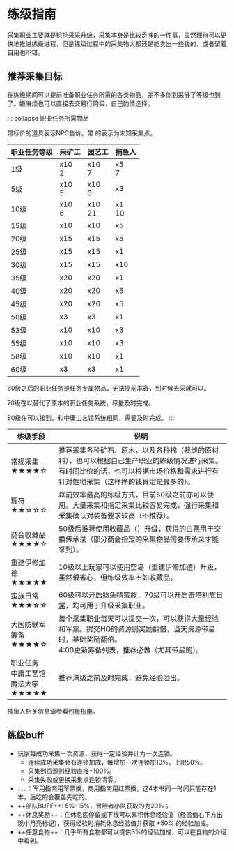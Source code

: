 # 练级指南

采集职业主要就是挖挖采采升级，采集本身是比较乏味的一件事，虽然理符可以更快地推进练级进程，但是练级过程中的采集物大都还是能卖出一些钱的，或者留着自用也不错。

## 推荐采集目标

在练级期间可以提前准备职业任务所需的各类物品，差不多你到采够了等级也到了。嫌麻烦也可以直接去交易行购买，自己酌情选择。

::: collapse 职业任务所需物品

带标价的道具表示NPC售价。带 <i class="xiv timer"></i> 的表示为未知采集点。

| 职业任务等级 |  采矿工  |  园艺工  |  捕鱼人  |
| -- | -- | -- | -- |
| 1级 | <item name="铜矿" />x10<br>2<i class="xiv gil"></i> | <item name="乳胶" />x10<br>7<i class="xiv gil"></i> | <item name="罗敏萨鳀鱼" />x5<br>7<i class="xiv gil"></i> |
| 5级 | <item name="骨片" />x10<br>5<i class="xiv gil"></i>  | <item name="枫树树汁" />x10<br>3<i class="xiv gil"></i>  | <item name="海港鲱" />x3 |
| 10级 | <item name="黑曜石" />x10<br>6<i class="xiv gil"></i>  | <item name="乌鸦之羽" />x10<br>21<i class="xiv gil"></i>  | <item name="公主鳟" />x1<br>10<i class="xiv gil"></i> |
| 15级 | <item name="朱砂" />x10 | <item name="马郁兰" />x10 | <item name="海神刀" />x5 |
| 20级 | <item name="1级碳化暗物质" />x15 | <item name="1级碳化暗物质" />x15 | <item name="暖水鳟" />x5 |
| 25级 | <item name="发泡水" />x15 | <item name="甘菊" />x15 | <item name="黑鲶鱼" />x1 |
| 30级 | <item name="飞龙黑曜石" />x15 | <item name="鳄梨" />x15 | <item name="满月沙丁鱼" />x10 |
| 35级 | <item name="紫水晶原石" />x20 | <item name="月桂" />x20 | <item name="沙鲶鱼" />x1 |
| 40级 | <item name="翡翠原石" />x20 | <item name="西葫芦" />x20 | <item name="求雨鱼" />x5 |
| 45级 | <item name="绿金矿" />x20 | <item name="槲寄生" />x20 | <item name="破云飞鱼" />x5 |
| 50级 | <i class="xiv timer"></i> <item name="玄铁矿" />x3 | <i class="xiv timer"></i> <item name="云杉原木" />x3 | <item name="马兹拉雅枪鱼" />x1 |
| 53级 | <item name="灵银矿" />x10 | <item name="云海洋葱" />x10 | <item name="碎冰鱼" />x3 |
| 55级 | <item name="白钛矿" />x10 | <item name="绿宝石豆" />x10 | <item name="暗影须" />x3 |
| 58级 | <item name="硬银矿" />x10 | <item name="桦木原木" />x10 | <item name="气球鲀" />x1 |
| 60级 | <i class="xiv timer"></i> <item name="精金矿" />x3 | <i class="xiv timer"></i> <item name="卡贝基野菜" />x3 | <item name="飞猫杀手" />x1 |

60级之后的职业任务是任务专属物品，无法提前准备，到时候去采就可以。

70级在<Pos name="水晶都" :x="10" :y="8.5" />以<quest name="中庸工艺馆" type="plus" />替代了原本的职业任务系统，尽量及时完成。

80级在<Pos name="旧萨雷安" :x="4.3" :y="9.4" />可以接到<quest name="魔法大学职员的请求" type="plus" />，和中庸工艺馆系统相同，需要及时完成。
:::

| 练级手段 | 说明 |
| -- | -- |
| 常规采集<br>★★★★☆ | 推荐采集各种矿石、原木，以及各种棉（裁缝的原材料），也可以根据自己生产职业的练级情况进行采集。<br>有时间比价的话，也可以根据市场价格和需求进行有针对性地采集（这样挣的钱肯定是最多的）。 |
| 理符<br>★★☆☆☆ | 以前效率最高的练级方式，目前50级之前亦可以使用。大量采集和指定采集比较容易完成，强行采集和采集确认对装备要求较高（不推荐）。 |
| 商会收藏品<br>★★★★☆ | 50级后推荐使用收藏品（<i class="xiv collectables"></i>）升级，获得的白票用于交换传承录（部分商会指定的采集物品需要传承录才能采到）。 |
| 重建伊修加德<br>★★★★★ | 10级以上玩家可以使用空岛（重建伊修加德）升级，虽然很省心，但练级效率不如收藏品。 |
| 蛮族日常<br>★★★☆☆ | 60级可以开启[鲶鱼精蛮族](https://ff14.huijiwiki.com/wiki/%E5%A4%A7%E9%B2%B6%E5%A4%A7%E7%A5%AD%E6%89%A7%E8%A1%8C%E5%A7%94%E5%91%98%E4%BC%9A)，70级可以开启[奇塔利族日常](https://ff14.huijiwiki.com/wiki/%E5%8D%A2%E5%88%A9%E9%87%87%E6%8E%98%E9%98%9F)，均可用于升级采集职业。 |
| 大国防联军筹备<br>★★★★☆ | 每个采集职业每天可以提交一次，可以获得大量经验和军票。提交HQ的资源则奖励翻倍，当天资源带星时，基础奖励翻倍。<br><i class="xiv local-time-chs"></i>4:00更新筹备列表，推荐必做（尤其带星的）。 |
| 职业任务<br>中庸工艺馆<br>魔法大学<br>★★★★★ | 推荐满级之前及时完成，避免经验溢出。 |

捕鱼人相关信息请参看[钓鱼指南](/topic/fisher.md)。

## 练级buff

- 玩家每成功采集一次资源，获得一定经验并计为一次连锁。
  + 连续成功采集会有连锁加成，每增加一次连锁加10%，上限50%。
  + 采集到资源则经验直接+100%。
  + 采集失败或更换采集点连锁清零。
- <item name="军用生存学指南" />、<item name="军用生存学指南第二卷" />、<item name="商用生存学指南" />、<item name="改订版生存学指南" />：军用指南用军票换，商用指南用红票换，这4本书同一时间只能存在1本，后吃的会覆盖先吃的。
- ++部队BUFF++: 5%-15%，冒险者小队获取的<item name="军用生存学指南第三卷" />为20%；
- ++休息奖励++：在休息区停留或下线可以累积休息经验值（经验值右下方出现小月亮标记），获得经验时消耗休息经验值并获取 +50% 的经验加成。
- ++任意食物++：几乎所有食物都可以提供3%的经验加成，可以在食物的介绍中看到。
